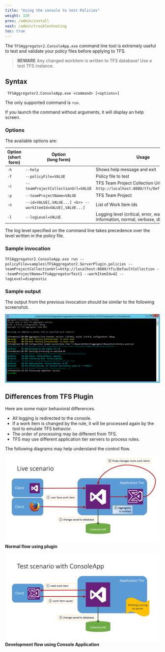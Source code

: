```yaml
---
title: "Using the console to test Policies"
weight: 320
prev: /admin/install
next: /admin/troubleshooting
toc: true
---
```

The `TFSAggregator2.ConsoleApp.exe` command line tool is extremely useful to test and validate
your policy files before applying to TFS.

> **BEWARE** Any changed workitem is written to TFS database! Use a test TFS instance.


## Syntax

```
 TFSAggregator2.ConsoleApp.exe <command> [<options>]
```
The only supported command is `run`.

If you launch the command without arguments, it will display an help screen. 

### Options
The available options are:

| Option <br> (short form) | Option <br> (long form) | Usage                                                                      |
|------|------------------------------------|-------------------------------------------------------------------------------------|
| `-h` | `--help`                           | Shows help message and exit                                                         |
| `-f` | `--policyFile=VALUE`               | Policy file to test                                                                 |
| `-c` | `--teamProjectCollectionUrl=VALUE` | TFS Team Project Collection Url, e.g. `http://localhost:8080/tfs/DefaultCollection` |
| `-p` | `--teamProjectName=VALUE`          | TFS Team Project                                                                    |
| `-n` | `--id=VALUE[,VALUE...] <br> --workItemId=VALUE[,VALUE...]` | List of Work Item Ids                                       |
| `-l` | `--logLevel=VALUE`                 | Logging level (critical, error, warning, information, normal, verbose, diagnostic)  |

The log level specified on the command line takes precedence over the level written in the policy file. 


### Sample invocation

```
TFSAggregator2.ConsoleApp.exe run --policyFile=samples\TFSAggregator2.ServerPlugin.policies --teamProjectCollectionUrl=http://localhost:8080/tfs/DefaultCollection --teamProjectName=TfsAggregatorTest1 --workItemId=42 --logLevel=diagnostic
```

### Sample output

The output from the previous invocation should be similar to the following screenshot. 

![Console App screenshot](./console-app.png)



## Differences from TFS Plugin

Here are some major behavioral differences.

 * All logging is redirected to the console.
 * If a work item is changed by the rule, it will be processed again by the tool to emulate TFS behavior.
 * The order of processing may be different from TFS.
 * TFS may use different application tier servers to process rules.

The following diagrams may help understand the control flow.

![Plugin flow](./live-scenario.png)
**Normal flow using plugin**

![Console App flow](./test-scenario.png)
**Development flow using Console Application**